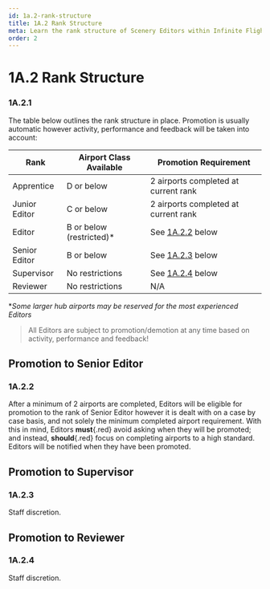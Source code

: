 ```yaml
---
id: 1a.2-rank-structure
title: 1A.2 Rank Structure
meta: Learn the rank structure of Scenery Editors within Infinite Flight.
order: 2
---
```




# 1A.2 Rank Structure

 

### 1A.2.1

The table below outlines the rank structure in place. Promotion is usually automatic however activity, performance and feedback will be taken into account:

| Rank          | Airport Class Available  | Promotion Requirement                                        |
| ------------- | ------------------------ | ------------------------------------------------------------ |
| Apprentice    | D or below               | 2 airports completed at current rank                         |
| Junior Editor | C or below               | 2 airports completed at current rank                         |
| Editor        | B or below (restricted)* | See [1A.2.2](/guide/scenery-editor-manual/1a.-administration/rank-structure#1a.2.2) below |
| Senior Editor | B or below               | See [1A.2.3](/guide/scenery-editor-manual/1a.-administration/rank-structure#1a.2.3) below |
| Supervisor    | No restrictions          | See [1A.2.4](/guide/scenery-editor-manual/1a.-administration/rank-structure#1a.2.4) below |
| Reviewer      | No restrictions          | N/A                                                          |

**Some larger hub airports may be reserved for the most experienced Editors*



> All Editors are subject to promotion/demotion at any time based on activity, performance and feedback!



## Promotion to Senior Editor

### 1A.2.2

After a minimum of 2 airports are completed, Editors will be eligible for promotion to the rank of Senior Editor however it is dealt with on a case by case basis, and not solely the minimum completed airport requirement. With this in mind, Editors **must**{.red} avoid asking when they will be promoted; and instead, **should**{.red} focus on completing airports to a high standard. Editors will be notified when they have been promoted.



## Promotion to Supervisor

### 1A.2.3

Staff discretion.



## Promotion to Reviewer

### 1A.2.4

Staff discretion.
